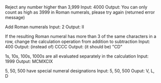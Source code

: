 Reject any number higher than 3,999
  Input: 4000
  Output: You can only count as high as 3999 in Roman numerals, please try again (returned error message)

Add Roman numerals
  Input: 2
  Output: II

If the resulting Roman numeral has more than 3 of the same characters in a row, change the calculation operation from addition to subtraction
  Input: 400
  Output: (instead of) CCCC
  Output: (it should be) "CD"

1s, 10s, 100s, 1000s are all evaluated separately in the calculation
  Input:  1999
  Output: MCMXCIX

5, 50, 500 have special numeral designations
  Input: 5, 50, 500
  Ouput: V, L, D
